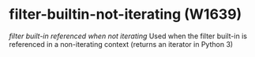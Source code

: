 # filter-builtin-not-iterating (W1639)

*filter built-in referenced when not iterating* Used when the filter
built-in is referenced in a non-iterating context (returns an iterator
in Python 3)
